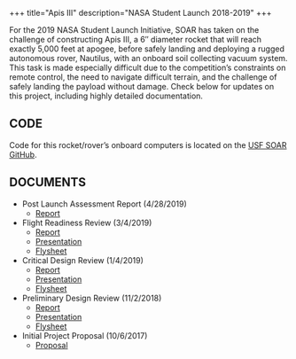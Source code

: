 +++
title="Apis III"
description="NASA Student Launch 2018-2019"
+++

For the 2019 NASA Student Launch Initiative, SOAR has taken on the challenge of constructing Apis III, a 6″ diameter rocket that will reach exactly 5,000 feet at apogee, before safely landing and deploying a rugged autonomous rover, Nautilus, with an onboard soil collecting vacuum system. This task is made especially difficult due to the competition’s constraints on remote control, the need to navigate difficult terrain, and the challenge of safely landing the payload without damage. Check below for updates on this project, including highly detailed documentation.

## CODE

Code for this rocket/rover’s onboard computers is located on the [USF SOAR GitHub](https://github.com/usfsoar/NSL_18-19_Rover).

## DOCUMENTS

* Post Launch Assessment Report (4/28/2019)
    * [Report](/files/apis-iii/PLAR-Final.pdf)
* Flight Readiness Review (3/4/2019)
    * [Report](/files/apis-iii/University-of-South-Florida-2019-FRR.pdf)
    * [Presentation](/files/apis-iii/University-of-South-Florida-2019-FRR-Presentation-1.pdf)
    * [Flysheet](/files/apis-iii/University-of-South-Florida-2019-FRR-Flysheet-1.pdf)
* Critical Design Review (1/4/2019)
    * [Report](/files/apis-iii/SOAR-2019-NSL-CDR-Report.pdf)
    * [Presentation](/files/apis-iii/University-of-South-Florida-2019-CDR-Presentation.pdf)
    * [Flysheet](/files/apis-iii/University-of-South-Florida-2019-CDR-Flysheet.pdf)
* Preliminary Design Review (11/2/2018)
    * [Report](/files/apis-iii/University-of-South-Florida-2019-PDR-Report.pdf)
    * [Presentation](/files/apis-iii/University-of-South-Florida-2019-PDR-Presentation.pdf)
    * [Flysheet](/files/apis-iii/University-of-South-Florida-2019-Flysheet.pdf)
* Initial Project Proposal (10/6/2017)
    * [Proposal](/files/apis-iii/SOAR-2019-NSL-Proposal.pdf)

